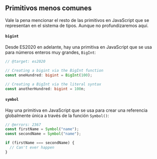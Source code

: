 
## Primitivos menos comunes


Vale la pena mencionar el resto de las primitivos en JavaScript que se representan en el sistema de tipos.
Aunque no profundizaremos aquí.

#### `bigint`

Desde ES2020 en adelante, hay una primitiva en JavaScript que se usa para números enteros muy grandes, `BigInt`:


```ts twoslash
// @target: es2020

// Creating a bigint via the BigInt function
const oneHundred: bigint = BigInt(100);

// Creating a BigInt via the literal syntax
const anotherHundred: bigint = 100n;
```

#### `symbol`

Hay una primitiva en JavaScript que se usa para crear una referencia globalmente única a través de la función `Symbol()`:


```ts twoslash
// @errors: 2367
const firstName = Symbol("name");
const secondName = Symbol("name");

if (firstName === secondName) {
  // Can't ever happen
}
```


